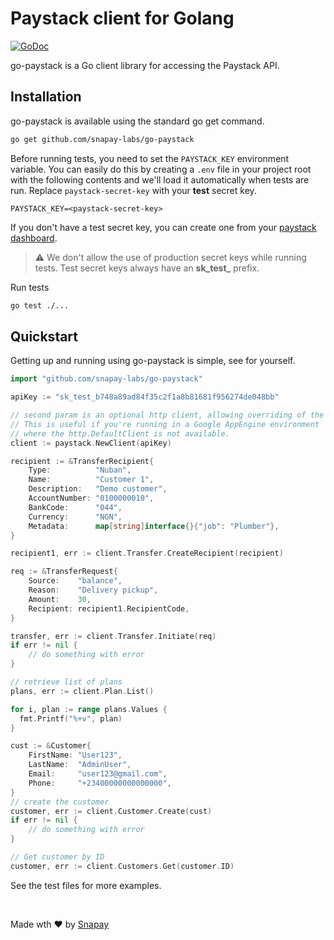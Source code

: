 # Paystack client for Golang

[![GoDoc](http://img.shields.io/badge/godoc-reference-blue.svg)](http://godoc.org/github.com/snapay-labs/go-paystack)

go-paystack is a Go client library for accessing the Paystack API.

## Installation

go-paystack is available using the standard go get command.

```bash
go get github.com/snapay-labs/go-paystack
```

Before running tests, you need to set the ```PAYSTACK_KEY``` environment variable.
You can easily do this by creating a ```.env``` file in your project root with the following contents and we'll load it automatically when tests are run. Replace ```paystack-secret-key``` with your **test** secret key.

```
PAYSTACK_KEY=<paystack-secret-key>
```

If you don't have a test secret key, you can create one from your [paystack dashboard](https://dashboard.paystack.com/#/settings/profile).


> ⚠️ We don't allow the use of production secret keys while running tests. Test secret keys always have an **sk_test_** prefix.

Run tests

```bash
go test ./...
```



## Quickstart

Getting up and running using go-paystack is simple, see for yourself.

```go
import "github.com/snapay-labs/go-paystack"

apiKey := "sk_test_b748a89ad84f35c2f1a8b81681f956274de048bb"

// second param is an optional http client, allowing overriding of the HTTP client to use.
// This is useful if you're running in a Google AppEngine environment
// where the http.DefaultClient is not available.
client := paystack.NewClient(apiKey)

recipient := &TransferRecipient{
    Type:          "Nuban",
    Name:          "Customer 1",
    Description:   "Demo customer",
    AccountNumber: "0100000010",
    BankCode:      "044",
    Currency:      "NGN",
    Metadata:      map[string]interface{}{"job": "Plumber"},
}

recipient1, err := client.Transfer.CreateRecipient(recipient)

req := &TransferRequest{
    Source:    "balance",
    Reason:    "Delivery pickup",
    Amount:    30,
    Recipient: recipient1.RecipientCode,
}

transfer, err := client.Transfer.Initiate(req)
if err != nil {
    // do something with error
}

// retrieve list of plans
plans, err := client.Plan.List()

for i, plan := range plans.Values {
  fmt.Printf("%+v", plan)
}

cust := &Customer{
    FirstName: "User123",
    LastName:  "AdminUser",
    Email:     "user123@gmail.com",
    Phone:     "+23400000000000000",
}
// create the customer
customer, err := client.Customer.Create(cust)
if err != nil {
    // do something with error
}

// Get customer by ID
customer, err := client.Customers.Get(customer.ID)
```

See the test files for more examples.

<br>

Made wth ❤️ by [Snapay](http://www.snapay.ng)
